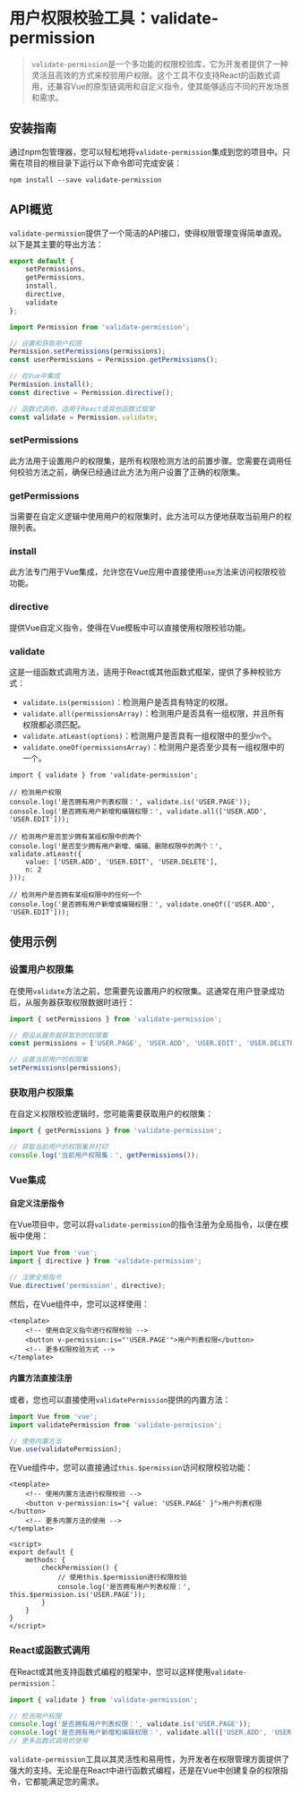 # 用户权限校验工具：validate-permission

> `validate-permission`是一个多功能的权限校验库，它为开发者提供了一种灵活且高效的方式来校验用户权限。这个工具不仅支持React的函数式调用，还兼容Vue的原型链调用和自定义指令，使其能够适应不同的开发场景和需求。

## 安装指南

通过npm包管理器，您可以轻松地将`validate-permission`集成到您的项目中。只需在项目的根目录下运行以下命令即可完成安装：

``` shell
npm install --save validate-permission
```

## API概览

`validate-permission`提供了一个简洁的API接口，使得权限管理变得简单直观。以下是其主要的导出方法：

``` javascript
export default {
    setPermissions,
    getPermissions,
    install,
    directive,
    validate
};
```

``` javascript
import Permission from 'validate-permission';

// 设置和获取用户权限
Permission.setPermissions(permissions);
const userPermissions = Permission.getPermissions();

// 在Vue中集成
Permission.install();
const directive = Permission.directive();

// 函数式调用，适用于React或其他函数式框架
const validate = Permission.validate;
```

### setPermissions

此方法用于设置用户的权限集，是所有权限检测方法的前置步骤。您需要在调用任何校验方法之前，确保已经通过此方法为用户设置了正确的权限集。

### getPermissions

当需要在自定义逻辑中使用用户的权限集时，此方法可以方便地获取当前用户的权限列表。

### install

此方法专门用于Vue集成，允许您在Vue应用中直接使用`use`方法来访问权限校验功能。

### directive

提供Vue自定义指令，使得在Vue模板中可以直接使用权限校验功能。

### validate

这是一组函数式调用方法，适用于React或其他函数式框架，提供了多种校验方式：

- `validate.is(permission)`：检测用户是否具有特定的权限。
- `validate.all(permissionsArray)`：检测用户是否具有一组权限，并且所有权限都必须匹配。
- `validate.atLeast(options)`：检测用户是否具有一组权限中的至少`n`个。
- `validate.oneOf(permissionsArray)`：检测用户是否至少具有一组权限中的一个。

``` shell
import { validate } from 'validate-permission';

// 检测用户权限
console.log('是否拥有用户列表权限：', validate.is('USER.PAGE'));
console.log('是否拥有用户新增和编辑权限：', validate.all(['USER.ADD', 'USER.EDIT']));

// 检测用户是否至少拥有某组权限中的两个
console.log('是否至少拥有用户新增、编辑、删除权限中的两个：', validate.atLeast({
    value: ['USER.ADD', 'USER.EDIT', 'USER.DELETE'],
    n: 2
}));

// 检测用户是否拥有某组权限中的任何一个
console.log('是否拥有用户新增或编辑权限：', validate.oneOf(['USER.ADD', 'USER.EDIT']));
```

## 使用示例

### 设置用户权限集
在使用`validate`方法之前，您需要先设置用户的权限集。这通常在用户登录成功后，从服务器获取权限数据时进行：

``` javascript
import { setPermissions } from 'validate-permission';

// 假设从服务器获取到的权限集
const permissions = ['USER.PAGE', 'USER.ADD', 'USER.EDIT', 'USER.DELETE'];

// 设置当前用户的权限集
setPermissions(permissions);
```

### 获取用户权限集
在自定义权限校验逻辑时，您可能需要获取用户的权限集：

``` javascript
import { getPermissions } from 'validate-permission';

// 获取当前用户的权限集并打印
console.log('当前用户权限集：', getPermissions());
```

### Vue集成
#### 自定义注册指令
在Vue项目中，您可以将`validate-permission`的指令注册为全局指令，以便在模板中使用：

``` javascript
import Vue from 'vue';
import { directive } from 'validate-permission';

// 注册全局指令
Vue.directive('permission', directive);
```

然后，在Vue组件中，您可以这样使用：

``` vue
<template>
    <!-- 使用自定义指令进行权限校验 -->
    <button v-permission:is="'USER.PAGE'">用户列表权限</button>
    <!-- 更多权限校验方式 -->
</template>
```

#### 内置方法直接注册

或者，您也可以直接使用`validatePermission`提供的内置方法：

``` javascript
import Vue from 'vue';
import validatePermission from 'validate-permission';

// 使用内置方法
Vue.use(validatePermission);
```

在Vue组件中，您可以直接通过`this.$permission`访问权限校验功能：

``` vue
<template>
    <!-- 使用内置方法进行权限校验 -->
    <button v-permission:is="{ value: 'USER.PAGE' }">用户列表权限</button>
    <!-- 更多内置方法的使用 -->
</template>

<script>
export default {
    methods: {
        checkPermission() {
            // 使用this.$permission进行权限校验
            console.log('是否拥有用户列表权限：', this.$permission.is('USER.PAGE'));
        }
    }
}
</script>
```

### React或函数式调用

在React或其他支持函数式编程的框架中，您可以这样使用`validate-permission`：

``` javascript
import { validate } from 'validate-permission';

// 检测用户权限
console.log('是否拥有用户列表权限：', validate.is('USER.PAGE'));
console.log('是否拥有用户新增和编辑权限：', validate.all(['USER.ADD', 'USER.EDIT']));
// 更多函数式调用的使用
```

`validate-permission`工具以其灵活性和易用性，为开发者在权限管理方面提供了强大的支持。无论是在React中进行函数式编程，还是在Vue中创建复杂的权限指令，它都能满足您的需求。